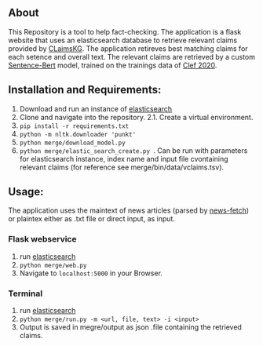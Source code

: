 ## About
This Repository is a tool to help fact-checking.
The application is a flask website that uses an elasticsearch database to retrieve relevant claims provided by [CLaimsKG](https://data.gesis.org/claimskg/explorer/home).
The application retireves best matching claims for each setence and overall text.
The relevant claims are retrieved by a custom [Sentence-Bert](https://github.com/UKPLab/sentence-transformers) model, trained on the trainings data of [Clef 2020](https://github.com/sshaar/clef2020-factchecking-task2).

## Installation and Requirements:
1. Download and run an instance of [elasticsearch](https://www.elastic.co/downloads/elasticsearch)
2. Clone and navigate into the repository.
2.1. Create a virtual environment.
3. ```pip install -r requirements.txt```
4. ```python -m nltk.downloader 'punkt' ```
5. ```python merge/download_model.py ```
6. ```python merge/elastic_search_create.py ```. 
Can be run with parameters for elasticsearch instance, index name and input file cvontaining relevant claims (for reference see merge/bin/data/vclaims.tsv).

## Usage:
The application uses the maintext of news articles (parsed by [news-fetch](https://santhoshse7en.github.io/news-fetch/)) or plaintex either as .txt file or direct input, as input.
### Flask webservice
1. run [elasticsearch](https://www.elastic.co/downloads/elasticsearch)
2. ```python merge/web.py ```
3. Navigate to ```localhost:5000``` in your Browser.

### Terminal
1. run [elasticsearch](https://www.elastic.co/downloads/elasticsearch)
2. ```python merge/run.py -m <url, file, text> -i <input>```
3. Output is saved in megre/output as json .file containing the retrieved claims.
 





